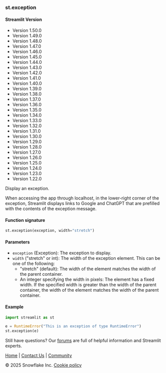 ### st.exception
#### Streamlit Version
* Version 1.50.0
* Version 1.49.0
* Version 1.48.0
* Version 1.47.0
* Version 1.46.0
* Version 1.45.0
* Version 1.44.0
* Version 1.43.0
* Version 1.42.0
* Version 1.41.0
* Version 1.40.0
* Version 1.39.0
* Version 1.38.0
* Version 1.37.0
* Version 1.36.0
* Version 1.35.0
* Version 1.34.0
* Version 1.33.0
* Version 1.32.0
* Version 1.31.0
* Version 1.30.0
* Version 1.29.0
* Version 1.28.0
* Version 1.27.0
* Version 1.26.0
* Version 1.25.0
* Version 1.24.0
* Version 1.23.0
* Version 1.22.0

Display an exception.

When accessing the app through localhost, in the lower-right corner of the exception, Streamlit displays links to Google and ChatGPT that are prefilled with the contents of the exception message.

#### Function signature
```python
st.exception(exception, width="stretch")
```
#### Parameters
* `exception` (Exception): The exception to display.
* `width` ("stretch" or int): The width of the exception element. This can be one of the following:
  * "stretch" (default): The width of the element matches the width of the parent container.
  * An integer specifying the width in pixels: The element has a fixed width. If the specified width is greater than the width of the parent container, the width of the element matches the width of the parent container.

#### Example
```python
import streamlit as st

e = RuntimeError("This is an exception of type RuntimeError")
st.exception(e)
```
Still have questions? Our [forums](https://discuss.streamlit.io) are full of helpful information and Streamlit experts.

[Home](/) | [Contact Us](mailto:hello@streamlit.io?subject=Contact%20from%20documentation%20) | [Community](https://discuss.streamlit.io)

[](https://github.com/streamlit) [](https://www.youtube.com/channel/UC3LD42rjj-Owtxsa6PwGU5Q) [](https://twitter.com/streamlit) [](https://www.linkedin.com/company/streamlit) [](https://info.snowflake.com/streamlit-newsletter-sign-up.html)

&copy; 2025 Snowflake Inc. [Cookie policy](/)